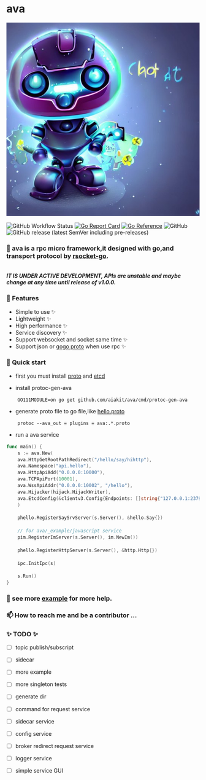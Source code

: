 # ava

![logo](https://github.com/aiakit/ava/blob/master/ava.jpg)

![GitHub Workflow Status](https://github.com/rsocket/rsocket-go/workflows/Go/badge.svg)
[![Go Report Card](https://goreportcard.com/badge/github.com/aiakit/ava)](https://goreportcard.com/report/github.com/aiakit/ava)
[![Go Reference](https://pkg.go.dev/badge/ava.svg)](https://pkg.go.dev/github.com/aiakit/ava)
![GitHub](https://img.shields.io/github/license/go-ava/ava?logo=rsocket)
![GitHub release (latest SemVer including pre-releases)](https://img.shields.io/github/v/release/go-ava/ava?include_prereleases)

### 👋 ava is a rpc micro framework,it designed with go,and transport protocol by [rsocket-go](https://github.com/rsocket/rsocket-go).

<br>***IT IS UNDER ACTIVE DEVELOPMENT, APIs are unstable and maybe change at any time until release of v1.0.0.***

### 👀 Features

- Simple to use ✨
- Lightweight ✨
- High performance ✨
- Service discovery ✨
- Support websocket and socket same time ✨
- Support json or [gogo proto](https://github.com/gogo/protobuf) when use rpc ✨

### 🌱 Quick start

- first you must install [proto](https://github.com/gogo/protobuf) and [etcd](https://github.com/coreos/etcd)

- install protoc-gen-ava

```shell
    GO111MODULE=on go get github.com/aiakit/ava/cmd/protoc-gen-ava
```

- generate proto file to go file,like [hello.proto](https://gihtub.com/go-ava/ava/_example/tutorials/proto/pbhello.proto)

```shell
    protoc --ava_out = plugins = ava:.*.proto
```

- run a ava service

```go
func main() {
    s := ava.New(
    ava.HttpGetRootPathRedirect("/hello/say/hihttp"),
    ava.Namespace("api.hello"),
    ava.HttpApiAdd("0.0.0.0:10000"),
    ava.TCPApiPort(10001),
    ava.WssApiAddr("0.0.0.0:10002", "/hello"),
    ava.Hijacker(hijack.HijackWriter),
    ava.EtcdConfig(&clientv3.Config{Endpoints: []string{"127.0.0.1:2379"}}),
    )
    
    phello.RegisterSaySrvServer(s.Server(), &hello.Say{})
    
    // for ava/_example/javascript service
    pim.RegisterImServer(s.Server(), im.NewIm())
    
    phello.RegisterHttpServer(s.Server(), &http.Http{})
    
    ipc.InitIpc(s)
    
    s.Run()
}
```

### 💞️ see more [example](https://github.com/aiakit/ava/tree/master/_auxiliary/example) for more help.

### 📫 How to reach me and be a contributor ...

### ✨ TODO ✨

- [ ] topic publish/subscript
- [ ] sidecar
- [ ] more example
- [ ] more singleton tests
- [ ] generate dir
- [ ] command for request service
- [ ] sidecar service
- [ ] config service
- [ ] broker redirect request service
- [ ] logger service
- [ ] simple service GUI



